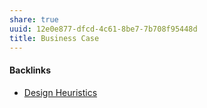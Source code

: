 ```yaml
---
share: true
uuid: 12e0e877-dfcd-4c61-8be7-7b708f95448d
title: Business Case
---
```

#### Backlinks

* [Design Heuristics](/5e01e1ef-4aa4-491d-8ac3-8f0343201a97)